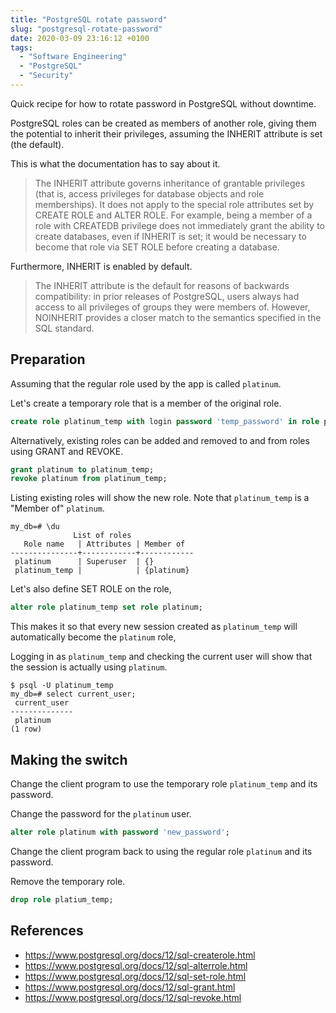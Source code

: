 ```yaml
---
title: "PostgreSQL rotate password"
slug: "postgresql-rotate-password"
date: 2020-03-09 23:16:12 +0100
tags:
  - "Software Engineering"
  - "PostgreSQL"
  - "Security"
---
```


Quick recipe for how to rotate password in PostgreSQL without downtime.

PostgreSQL roles can be created as members of another role,
giving them the potential to inherit their privileges,
assuming the INHERIT attribute is set (the default).

<!--more-->

This is what the documentation has to say about it.

> The INHERIT attribute governs inheritance of grantable privileges (that is, access privileges for database objects and role memberships). It does not apply to the special role attributes set by CREATE ROLE and ALTER ROLE. For example, being a member of a role with CREATEDB privilege does not immediately grant the ability to create databases, even if INHERIT is set; it would be necessary to become that role via SET ROLE before creating a database.

Furthermore, INHERIT is enabled by default.

> The INHERIT attribute is the default for reasons of backwards compatibility: in prior releases of PostgreSQL, users always had access to all privileges of groups they were members of. However, NOINHERIT provides a closer match to the semantics specified in the SQL standard.



## Preparation

Assuming that the regular role used by the app is called `platinum`.

Let's create a temporary role that is a member of the original role.

```sql
create role platinum_temp with login password 'temp_password' in role platinum;
```

Alternatively, existing roles can be added and removed to and from roles
using GRANT and REVOKE.

```sql
grant platinum to platinum_temp;
revoke platinum from platinum_temp;
```

Listing existing roles will show the new role.
Note that `platinum_temp` is a "Member of" `platinum`.

```plain
my_db=# \du
              List of roles              
   Role name   | Attributes | Member of  
---------------+------------+------------
 platinum      | Superuser  | {}
 platinum_temp |            | {platinum}
```

Let's also define SET ROLE on the role,

```sql
alter role platinum_temp set role platinum;
```

This makes it so that every new session created as `platinum_temp` will automatically
become the `platinum` role,

Logging in as `platinum_temp` and checking the current user
will show that the session is actually using `platinum`.

```plain
$ psql -U platinum_temp
my_db=# select current_user;
 current_user 
--------------
 platinum
(1 row)
```

## Making the switch

Change the client program to use the temporary role `platinum_temp` and its password.

Change the password for the `platinum` user.

```sql
alter role platinum with password 'new_password';
```

Change the client program back to using the regular role `platinum` and its password.

Remove the temporary role.

```sql
drop role platium_temp;
```



## References

- https://www.postgresql.org/docs/12/sql-createrole.html
- https://www.postgresql.org/docs/12/sql-alterrole.html
- https://www.postgresql.org/docs/12/sql-set-role.html
- https://www.postgresql.org/docs/12/sql-grant.html
- https://www.postgresql.org/docs/12/sql-revoke.html

